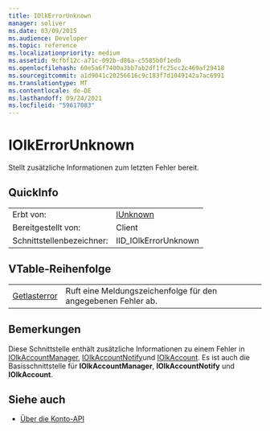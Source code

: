 ```yaml
---
title: IOlkErrorUnknown
manager: soliver
ms.date: 03/09/2015
ms.audience: Developer
ms.topic: reference
ms.localizationpriority: medium
ms.assetid: 9cfbf12c-a71c-092b-d86a-c5585b0f1edb
ms.openlocfilehash: 60e5a6f7400a3bb7ab2df1fc25cc2c469af29418
ms.sourcegitcommit: a1d9041c20256616c9c183f7d1049142a7ac6991
ms.translationtype: MT
ms.contentlocale: de-DE
ms.lasthandoff: 09/24/2021
ms.locfileid: "59617083"
---
```

# <a name="iolkerrorunknown"></a>IOlkErrorUnknown

Stellt zusätzliche Informationen zum letzten Fehler bereit.
  
## <a name="quick-info"></a>QuickInfo

|||
|:-----|:-----|
|Erbt von:  <br/> |[IUnknown](https://docs.microsoft.com/windows/desktop/api/unknwn/nn-unknwn-iunknown) <br/> |
|Bereitgestellt von:  <br/> |Client  <br/> |
|Schnittstellenbezeichner:  <br/> |IID_IOlkErrorUnknown  <br/> |
   
## <a name="vtable-order"></a>VTable-Reihenfolge

|||
|:-----|:-----|
|[Getlasterror](iolkerrorunknown-getlasterror.md) <br/> |Ruft eine Meldungszeichenfolge für den angegebenen Fehler ab.  <br/> |
   
## <a name="remarks"></a>Bemerkungen

Diese Schnittstelle enthält zusätzliche Informationen zu einem Fehler in [IOlkAccountManager](iolkaccountmanager.md), [IOlkAccountNotify](iolkaccountnotify.md)und [IOlkAccount](iolkaccount.md). Es ist auch die Basisschnittstelle für **IOlkAccountManager**, **IOlkAccountNotify** und **IOlkAccount**. 
  
## <a name="see-also"></a>Siehe auch

- [Über die Konto-API](about-the-account-management-api.md)

